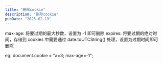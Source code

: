 ```yaml
---
title: "删除cookie"
description: "删除cookie"
pubDate: "2025-02-19"
---
```


max-age: 将要过期的最大秒数，设置为 -1 即可删除
expires: 将要过期的绝对时间，存储到 cookies 中需要通过 date.toUTCString() 处理，设置为过期时间即可删除

eg:
     document.cookie = "a=3; max-age=-1";